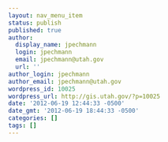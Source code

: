 ```yaml
---
layout: nav_menu_item
status: publish
published: true
author:
  display_name: jpechmann
  login: jpechmann
  email: jpechmann@utah.gov
  url: ''
author_login: jpechmann
author_email: jpechmann@utah.gov
wordpress_id: 10025
wordpress_url: http://gis.utah.gov/?p=10025
date: '2012-06-19 12:44:33 -0500'
date_gmt: '2012-06-19 18:44:33 -0500'
categories: []
tags: []
---
```


